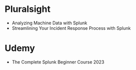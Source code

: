 # Pluralsight
* Analyzing Machine Data with Splunk
* Streamlining Your Incident Response Process with Splunk

# Udemy
* The Complete Splunk Beginner Course 2023